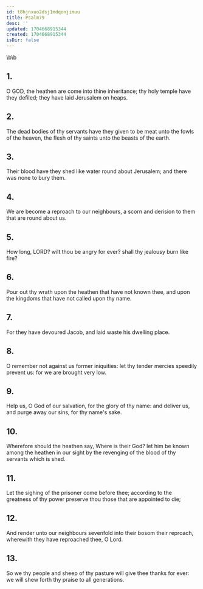 ```yaml
---
id: t8hjnxuo2dsj1mdqonjimuu
title: Psalm79
desc: ''
updated: 1704668915344
created: 1704668915344
isDir: false
---
```

\b\b
## 1.
O GOD, the heathen are come into thine inheritance; thy holy temple have they defiled; they have laid Jerusalem on heaps.
## 2.
The dead bodies of thy servants have they given to be meat unto the fowls of the heaven, the flesh of thy saints unto the beasts of the earth.
## 3.
Their blood have they shed like water round about Jerusalem; and there was none to bury them.
## 4.
We are become a reproach to our neighbours, a scorn and derision to them that are round about us.
## 5.
How long, LORD?  wilt thou be angry for ever?  shall thy jealousy burn like fire?
## 6.
Pour out thy wrath upon the heathen that have not known thee, and upon the kingdoms that have not called upon thy name.
## 7.
For they have devoured Jacob, and laid waste his dwelling place.
## 8.
O remember not against us former iniquities: let thy tender mercies speedily prevent us: for we are brought very low.
## 9.
Help us, O God of our salvation, for the glory of thy name: and deliver us, and purge away our sins, for thy name's sake.
## 10.
Wherefore should the heathen say, Where is their God?  let him be known among the heathen in our sight by the revenging of the blood of thy servants which is shed.
## 11.
Let the sighing of the prisoner come before thee; according to the greatness of thy power preserve thou those that are appointed to die;
## 12.
And render unto our neighbours sevenfold into their bosom their reproach, wherewith they have reproached thee, O Lord.
## 13.
So we thy people and sheep of thy pasture will give thee thanks for ever: we will shew forth thy praise to all generations.
